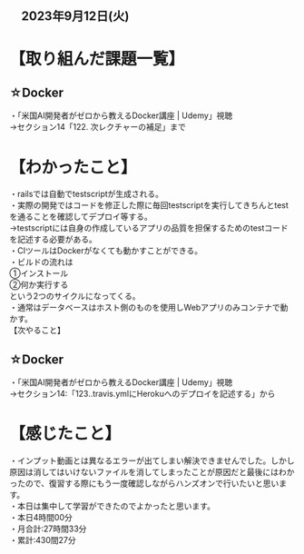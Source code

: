## 　2023年9月12日(火)
# 【取り組んだ課題一覧】
## ☆Docker
・「米国AI開発者がゼロから教えるDocker講座 | Udemy」視聴<br>
→セクション14「122. 次レクチャーの補足」まで<br>
# 【わかったこと】
・railsでは自動でtestscriptが生成される。<br>
・実際の開発ではコードを修正した際に毎回testscriptを実行してきちんとtestを通ることを確認してデプロイ等する。<br>
→testscriptには自身の作成しているアプリの品質を担保するためのtestコードを記述する必要がある。<br>
・CIツールはDockerがなくても動かすことができる。<br>
・ビルドの流れは<br>
①インストール<br>
②何か実行する<br>
という2つのサイクルになってくる。<br>
・通常はデータベースはホスト側のものを使用しWebアプリのみコンテナで動かす。<br>
【次やること】
## ☆Docker
・「米国AI開発者がゼロから教えるDocker講座 | Udemy」視聴<br>
→セクション14:「123..travis.ymlにHerokuへのデプロイを記述する」から<br>
# 【感じたこと】
・インプット動画とは異なるエラーが出てしまい解決できませんでした。しかし原因は消してはいけないファイルを消してしまったことが原因だと最後にはわかったので、復習する際にもう一度確認しながらハンズオンで行いたいと思います。<br>
・本日は集中して学習ができたのでよかったと思います。<br>
・本日4時間00分<br>
・月合計:27時間33分<br>
・累計:430間27分<br>
